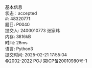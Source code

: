 基本信息  
状态：accepted  
#:
48320771  
题目:
P0040  
提交人:
2400010773 张家玮  
内存:
3816kB  
时间:
28ms  
语言:
Python3  
提交时间:
2025-02-21 17:55:04  
©2002-2022 POJ 京ICP备20010980号-1
